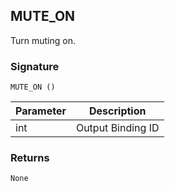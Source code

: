 ## MUTE\_ON

Turn muting on.


### Signature

`MUTE_ON ()`


| Parameter | Description |
| --- | --- |
| int | Output Binding ID |


### Returns

`None`